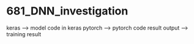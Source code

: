 # 681_DNN_investigation

keras --> model code in keras
pytorch --> pytorch code result
output --> training result
